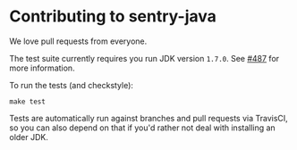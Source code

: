 # Contributing to sentry-java

We love pull requests from everyone.

The test suite currently requires you run JDK version `1.7.0`.
See [#487](https://github.com/getsentry/sentry-java/issues/478) 
for more information.

To run the tests (and checkstyle):

```shell
make test
```

Tests are automatically run against branches and pull requests
via TravisCI, so you can also depend on that if you'd rather not
deal with installing an older JDK.